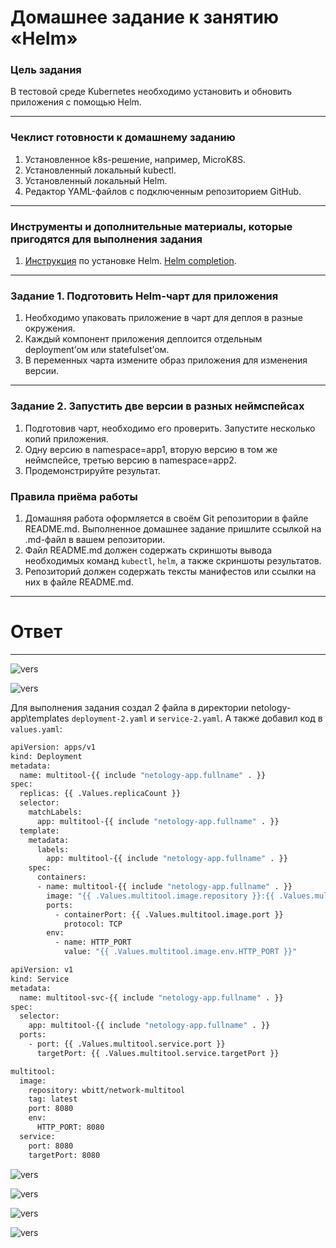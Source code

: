 # Домашнее задание к занятию «Helm»

### Цель задания

В тестовой среде Kubernetes необходимо установить и обновить приложения с помощью Helm.

------

### Чеклист готовности к домашнему заданию

1. Установленное k8s-решение, например, MicroK8S.
2. Установленный локальный kubectl.
3. Установленный локальный Helm.
4. Редактор YAML-файлов с подключенным репозиторием GitHub.

------

### Инструменты и дополнительные материалы, которые пригодятся для выполнения задания

1. [Инструкция](https://helm.sh/docs/intro/install/) по установке Helm. [Helm completion](https://helm.sh/docs/helm/helm_completion/).

------

### Задание 1. Подготовить Helm-чарт для приложения

1. Необходимо упаковать приложение в чарт для деплоя в разные окружения. 
2. Каждый компонент приложения деплоится отдельным deployment’ом или statefulset’ом.
3. В переменных чарта измените образ приложения для изменения версии.

------
### Задание 2. Запустить две версии в разных неймспейсах

1. Подготовив чарт, необходимо его проверить. Запуститe несколько копий приложения.
2. Одну версию в namespace=app1, вторую версию в том же неймспейсе, третью версию в namespace=app2.
3. Продемонстрируйте результат.

### Правила приёма работы

1. Домашняя работа оформляется в своём Git репозитории в файле README.md. Выполненное домашнее задание пришлите ссылкой на .md-файл в вашем репозитории.
2. Файл README.md должен содержать скриншоты вывода необходимых команд `kubectl`, `helm`, а также скриншоты результатов.
3. Репозиторий должен содержать тексты манифестов или ссылки на них в файле README.md.

------

# Ответ

------

![vers](img/1_1_helm_create.png)

![vers](img/1_2_lint.png)

Для выполнения задания создал 2 файла в директории netology-app\templates `deployment-2.yaml` и `service-2.yaml`. А также добавил код в `values.yaml`:

```sh
apiVersion: apps/v1
kind: Deployment
metadata:
  name: multitool-{{ include "netology-app.fullname" . }}
spec:
  replicas: {{ .Values.replicaCount }}
  selector:
    matchLabels:
      app: multitool-{{ include "netology-app.fullname" . }}
  template:
    metadata:
      labels:
        app: multitool-{{ include "netology-app.fullname" . }}
    spec:
      containers:
      - name: multitool-{{ include "netology-app.fullname" . }}
        image: "{{ .Values.multitool.image.repository }}:{{ .Values.multitool.image.tag }}"
        ports:
          - containerPort: {{ .Values.multitool.image.port }}
            protocol: TCP
        env: 
          - name: HTTP_PORT
            value: "{{ .Values.multitool.image.env.HTTP_PORT }}"   
```

```sh
apiVersion: v1
kind: Service
metadata:
  name: multitool-svc-{{ include "netology-app.fullname" . }}
spec:
  selector:
    app: multitool-{{ include "netology-app.fullname" . }}
  ports:
    - port: {{ .Values.multitool.service.port }}
      targetPort: {{ .Values.multitool.service.targetPort }}
```

```sh
multitool:
  image:
    repository: wbitt/network-multitool
    tag: latest
    port: 8080
    env:
      HTTP_PORT: 8080
  service:
    port: 8080
    targetPort: 8080
```

![vers](img/1_3_app1.png)

![vers](img/1_4_app2.png)

![vers](img/1_5_app3.png)

![vers](img/1_6_get_all.png)
